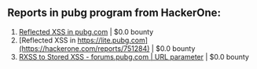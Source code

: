 ## Reports in pubg program from HackerOne:
1. [Reflected XSS in pubg.com](https://hackerone.com/reports/751870) | $0.0 bounty
2. [Reflected XSS in https://lite.pubg.com](https://hackerone.com/reports/751284) | $0.0 bounty
3. [RXSS to Stored XSS - forums.pubg.com | URL parameter](https://hackerone.com/reports/756697) | $0.0 bounty